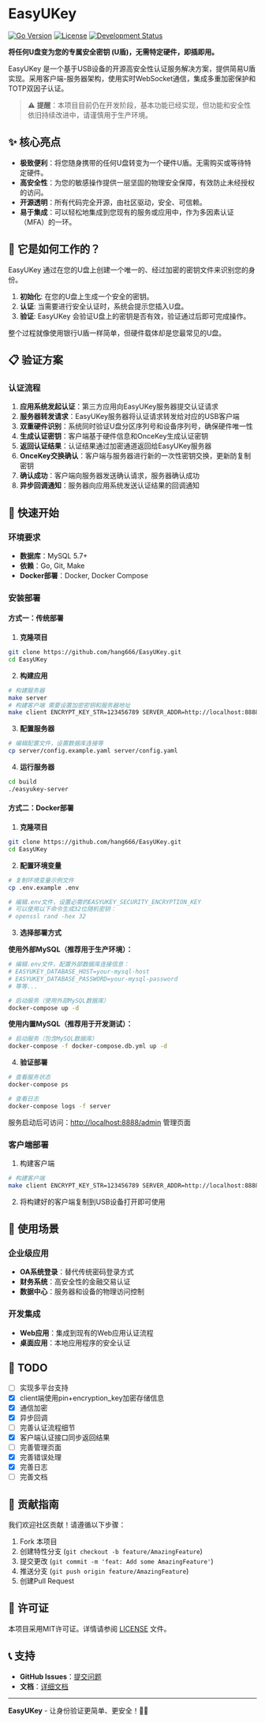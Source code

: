# EasyUKey

[![Go Version](https://img.shields.io/badge/go-%3E%3D1.24-blue)](https://go.dev/)
[![License](https://img.shields.io/badge/license-MIT-green)](LICENSE)
[![Development Status](https://img.shields.io/badge/status-Development-orange)](https://github.com/hang666/EasyUKey)

**将任何U盘变为您的专属安全密钥 (U盾)，无需特定硬件，即插即用。**

EasyUKey 是一个基于USB设备的开源高安全性认证服务解决方案，提供简易U盾实现。采用客户端-服务器架构，使用实时WebSocket通信，集成多重加密保护和TOTP双因子认证。

> ⚠️ **提醒**：本项目目前仍在开发阶段，基本功能已经实现，但功能和安全性依旧持续改进中，请谨慎用于生产环境。

## ✨ 核心亮点

* **极致便利**：将您随身携带的任何U盘转变为一个硬件U盾。无需购买或等待特定硬件。
* **高安全性**：为您的敏感操作提供一层坚固的物理安全保障，有效防止未经授权的访问。
* **开源透明**：所有代码完全开源，由社区驱动，安全、可信赖。
* **易于集成**：可以轻松地集成到您现有的服务或应用中，作为多因素认证（MFA）的一环。

## 🚀 它是如何工作的？

EasyUKey 通过在您的U盘上创建一个唯一的、经过加密的密钥文件来识别您的身份。

1. **初始化**: 在您的U盘上生成一个安全的密钥。
2. **认证**: 当需要进行安全认证时，系统会提示您插入U盘。
3. **验证**: EasyUKey 会验证U盘上的密钥是否有效，验证通过后即可完成操作。

整个过程就像使用银行U盾一样简单，但硬件载体却是您最常见的U盘。

## 📋 验证方案

### 认证流程

1. **应用系统发起认证**：第三方应用向EasyUKey服务器提交认证请求
2. **服务器转发请求**：EasyUKey服务器将认证请求转发给对应的USB客户端
3. **双重硬件识别**：系统同时验证U盘分区序列号和设备序列号，确保硬件唯一性
4. **生成认证密钥**：客户端基于硬件信息和OnceKey生成认证密钥
5. **返回认证结果**：认证结果通过加密通道返回给EasyUKey服务器
6. **OnceKey交换确认**：客户端与服务器进行新的一次性密钥交换，更新防复制密钥
7. **确认成功**：客户端向服务器发送确认请求，服务器确认成功
8. **异步回调通知**：服务器向应用系统发送认证结果的回调通知

## 🔧 快速开始

### 环境要求

* **数据库**：MySQL 5.7+
* **依赖**：Go, Git, Make
* **Docker部署**：Docker, Docker Compose

### 安装部署

#### 方式一：传统部署

1. **克隆项目**

```bash
git clone https://github.com/hang666/EasyUKey.git
cd EasyUKey
```

2. **构建应用**

```bash
# 构建服务器
make server
# 构建客户端 需要设置加密密钥和服务器地址
make client ENCRYPT_KEY_STR=123456789 SERVER_ADDR=http://localhost:8888
```

3. **配置服务器**

```bash
# 编辑配置文件，设置数据库连接等
cp server/config.example.yaml server/config.yaml
```

4. **运行服务器**

```bash
cd build
./easyukey-server
```

#### 方式二：Docker部署

1. **克隆项目**

```bash
git clone https://github.com/hang666/EasyUKey.git
cd EasyUKey
```

2. **配置环境变量**

```bash
# 复制环境变量示例文件
cp .env.example .env

# 编辑.env文件，设置必需的EASYUKEY_SECURITY_ENCRYPTION_KEY
# 可以使用以下命令生成32位随机密钥：
# openssl rand -hex 32
```

3. **选择部署方式**

**使用外部MySQL（推荐用于生产环境）：**

```bash
# 编辑.env文件，配置外部数据库连接信息：
# EASYUKEY_DATABASE_HOST=your-mysql-host
# EASYUKEY_DATABASE_PASSWORD=your-mysql-password
# 等等...

# 启动服务（使用外部MySQL数据库）
docker-compose up -d
```

**使用内置MySQL（推荐用于开发测试）：**

```bash
# 启动服务（包含MySQL数据库）
docker-compose -f docker-compose.db.yml up -d
```

4. **验证部署**

```bash
# 查看服务状态
docker-compose ps

# 查看日志
docker-compose logs -f server
```

服务启动后可访问：<http://localhost:8888/admin> 管理页面

### 客户端部署

1. 构建客户端

```bash
# 构建客户端
make client ENCRYPT_KEY_STR=123456789 SERVER_ADDR=http://localhost:8888
```

2. 将构建好的客户端复制到USB设备打开即可使用

## 🎯 使用场景

### 企业级应用

* **OA系统登录**：替代传统密码登录方式
* **财务系统**：高安全性的金融交易认证
* **数据中心**：服务器和设备的物理访问控制

### 开发集成

* **Web应用**：集成到现有的Web应用认证流程
* **桌面应用**：本地应用程序的安全认证

## 📝 TODO

* [ ] 实现多平台支持
* [x] client端使用pin+encryption_key加密存储信息
* [x] 通信加密
* [x] 异步回调
* [ ] 完善认证流程细节
* [x] 客户端认证接口同步返回结果
* [ ] 完善管理页面
* [x] 完善错误处理
* [x] 完善日志
* [ ] 完善文档

## 🤝 贡献指南

我们欢迎社区贡献！请遵循以下步骤：

1. Fork 本项目
2. 创建特性分支 (`git checkout -b feature/AmazingFeature`)
3. 提交更改 (`git commit -m 'feat: Add some AmazingFeature'`)
4. 推送分支 (`git push origin feature/AmazingFeature`)
5. 创建Pull Request

## 📄 许可证

本项目采用MIT许可证。详情请参阅 [LICENSE](LICENSE) 文件。

## 📞 支持

* **GitHub Issues**：[提交问题](https://github.com/hang666/EasyUKey/issues)
* **文档**：[详细文档](https://github.com/hang666/EasyUKey/wiki)

---

**EasyUKey** - 让身份验证更简单、更安全！🔐✨
